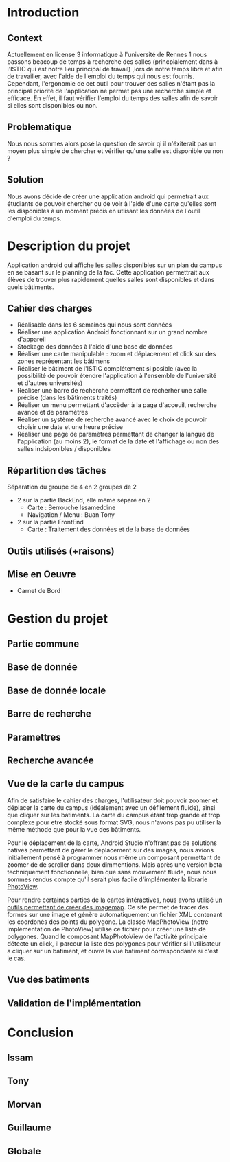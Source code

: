 # Introduction
## Context

  Actuellement en license 3 informatique à l'université de Rennes 1 nous passons beacoup de temps à recherche des salles (princpialement dans à l'ISTIC qui est notre lieu principal de travail) ,lors de notre temps libre et afin de travailler, avec l'aide de l'emploi du temps qui nous est fournis. Cependant, l'ergonomie de cet outil pour trouver des salles n'étant pas la principal priorité de l'application ne permet pas une recherche simple et efficace. En effet, il faut vérifier l'emploi du temps des salles afin de savoir si elles sont disponibles ou non.

## Problematique

  Nous nous sommes alors posé la question de savoir qi il n'éxiterait pas un moyen plus simple de chercher et vérifier qu'une salle est disponible ou non ?

## Solution

  Nous avons décidé de créer une application android qui permetrait aux étudiants de pouvoir chercher ou de voir à l'aide d'une carte qu'elles sont les disponibles à un moment précis en utlisant les données de l'outil d'emploi du temps.

# Description du projet

  Application android qui affiche les salles disponibles sur un plan du campus en se basant sur le planning de la fac. Cette application permettrait aux élèves de trouver plus rapidement quelles salles sont disponibles et dans quels bâtiments.

## Cahier des charges

- Réalisable dans les 6 semaines qui nous sont données
- Réaliser une application Android fonctionnant sur un grand nombre d'appareil
- Stockage des données à l'aide d'une base de données
- Réaliser une carte manipulable : zoom et déplacement et click sur des zones représentant les bâtimens
- Réaliser le bâtiment de l'ISTIC complétement si posible (avec la possibilité de pouvoir étendre l'application à l'ensemble de l'université et d'autres universités)
- Réaliser une barre de recherche permettant de recherher une salle précise (dans les bâtiments traités)
- Réaliser un menu permettant d'accèder à la page d'acceuil, recherche avancé et de paramètres
- Réaliser un système de recherche avancé avec le choix de pouvoir choisir une date et une heure précise
- Réaliser une page de paramètres permettant de changer la langue de l'application (au moins 2), le format de la date et l'affichage ou non des salles indsiponibles / disponibles

## Répartition des tâches

Séparation du groupe de 4 en 2 groupes de 2
- 2 sur la partie BackEnd, elle même séparé en 2
  - Carte : Berrouche Issameddine
  - Navigation / Menu : Buan Tony
- 2 sur la partie FrontEnd
  - Carte :  Traitement des données et de la base de données

## Outils utilisés (+raisons)

## Mise en Oeuvre

- Carnet de Bord

# Gestion du projet

## Partie commune
## Base de donnée
## Base de donnée locale
## Barre de recherche
## Paramettres
## Recherche avancée
## Vue de la carte du campus
  Afin de satisfaire le cahier des charges, l'utilisateur doit pouvoir zoomer et déplacer la carte du campus (idéalement avec un défilement fluide), ainsi que cliquer sur les batiments. La carte du campus étant trop grande et trop complexe pour etre stocké sous format SVG, nous n'avons pas pu utiliser la même méthode que pour la vue des bâtiments.
  
  Pour le déplacement de la carte, Android Studio n'offrant pas de solutions natives permettant de gérer le déplacement sur des images, nous avions initiallement pensé à programmer nous même un composant permettant de zoomer de de scroller dans deux dimmentions. Mais après une version beta techniquement fonctionnelle, bien que sans mouvement fluide, nous nous sommes rendus compte qu'il serait plus facile d'implémenter la librarie [PhotoView](https://github.com/Baseflow/PhotoView).
  
  Pour rendre certaines parties de la cartes intéractives, nous avons utilisé [un outils permettant de créer des imagemap](https://www.image-map.net/). Ce site permet de tracer des formes sur une image et génère automatiquement un fichier XML contenant les coordonés des points du polygone. La classe MapPhotoView (notre implémentation de PhotoView) utilise ce fichier pour créer une liste de polygones. Quand le composant MapPhotoView de l'activité principale détecte un click, il parcour la liste des polygones pour vérifier si l'utilisateur a cliquer sur un batiment, et ouvre la vue batiment correspondante si c'est le cas. 
## Vue des batiments
## Validation de l'implémentation

# Conclusion

## Issam
## Tony
## Morvan
## Guillaume
## Globale

